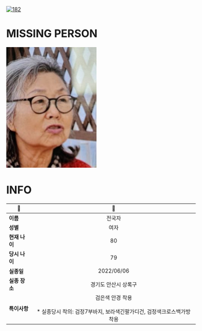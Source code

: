 [![182](https://img.shields.io/badge/%EC%8B%A4%EC%A2%85%EC%8B%A0%EA%B3%A0%EB%8A%94%20%EA%B5%AD%EB%B2%88%EC%97%86%EC%9D%B4-182-blue)](http://safe182.go.kr/index.do)

# MISSING PERSON

<img src="./missing_person.jpg">

# INFO

|🔑|💎|
|--|:--:|
|**이름**|전국자|
|**성별**|여자|
|**현재 나이**|80|
|**당시 나이**|79|
|**실종일**|2022/06/06|
|**실종 장소**|경기도 안산시 상록구 |
|**특이사항**|검은색 안경 착용</br></br>* 실종당시 착의: 검정7부바지, 보라색긴팔가디건, 검정색크로스백가방 착용|
